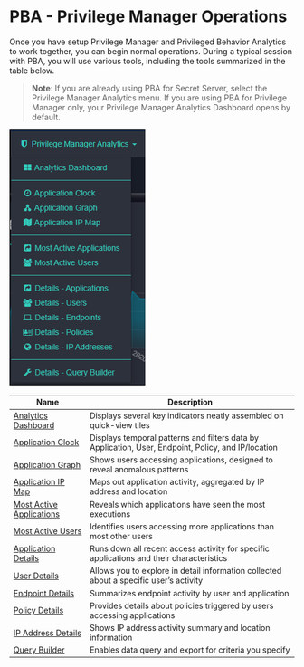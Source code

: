 [title]: # (PBA - Privilege Manager Operations)
[tags]: # (Privilege Manager,Privileged Behavior Analytics,PBA,Operations)
[priority]: # (4500)

# PBA - Privilege Manager Operations

Once you have setup Privilege Manager and Privileged Behavior Analytics to work together, you can begin normal operations. During a typical session with PBA, you will use various tools, including the tools summarized in the table below.

>**Note**: If you are already using PBA for Secret Server, select the Privilege Manager Analytics menu. If you are using PBA for Privilege Manager only, your Privilege Manager Analytics Dashboard opens by default.

![Privilege Manager Operations Overview](images/pm-pba-menu.png "Privilege Manager Operations Overview")

| Name | Description |
| ----- | ----- |
| [Analytics Dashboard](dashboard.md) | Displays several key indicators neatly assembled on quick-view tiles |
| [Application Clock](app-clock.md) | Displays temporal patterns and filters data by Application, User, Endpoint, Policy, and IP/location |
| [Application Graph](app-graph.md) | Shows users accessing applications, designed to reveal anomalous patterns |
| [Application IP Map](app-ipmap.md) | Maps out application activity, aggregated by IP address and location |
| [Most Active Applications](most-active-apps.md) | Reveals which applications have seen the most executions |
| [Most Active Users](most-active-users.md) | Identifies users accessing more applications than most other users |
| [Application Details](details-apps.md) | Runs down all recent access activity for specific applications and their characteristics |
| [User Details](details-users.md) | Allows you to explore in detail information collected about a specific user’s activity |
| [Endpoint Details](details-endpoints.md) | Summarizes endpoint activity by user and application |
| [Policy Details](details-policies.md) | Provides details about policies triggered by users accessing applications |
| [IP Address Details](details-ip-addresses.md) | Shows IP address activity summary and location information |
| [Query Builder](querybuilder.md) | Enables data query and export for criteria you specify |
